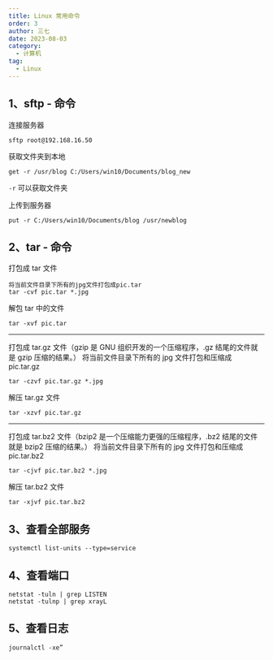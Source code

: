 ```yaml
---
title: Linux 常用命令
order: 3
author: 三七
date: 2023-08-03
category:
  - 计算机
tag:
  - Linux
---
```


<!-- more --> 

## 1、sftp - 命令

连接服务器

```
sftp root@192.168.16.50
```

获取文件夹到本地

```
get -r /usr/blog C:/Users/win10/Documents/blog_new
```

`-r` 可以获取文件夹

上传到服务器

```
put -r C:/Users/win10/Documents/blog /usr/newblog
```

## 2、tar - 命令

打包成 tar 文件

```
将当前文件目录下所有的jpg文件打包成pic.tar
tar -cvf pic.tar *.jpg
```

解包 tar 中的文件

```
tar -xvf pic.tar
```

---

打包成 tar.gz 文件（gzip 是 GNU 组织开发的一个压缩程序，.gz 结尾的文件就是 gzip 压缩的结果。）
将当前文件目录下所有的 jpg 文件打包和压缩成 pic.tar.gz

```
tar -czvf pic.tar.gz *.jpg
```

解压 tar.gz 文件

```
tar -xzvf pic.tar.gz
```

----

打包成 tar.bz2 文件（bzip2 是一个压缩能力更强的压缩程序，.bz2 结尾的文件就是 bzip2 压缩的结果。）
将当前文件目录下所有的 jpg 文件打包和压缩成 pic.tar.bz2

```
tar -cjvf pic.tar.bz2 *.jpg
```

解压 tar.bz2 文件

```
tar -xjvf pic.tar.bz2
```

## 3、查看全部服务

```
systemctl list-units --type=service
```

## 4、查看端口

```
netstat -tuln | grep LISTEN
netstat -tulnp | grep xrayL
```

## 5、查看日志

```
journalctl -xe”
```

